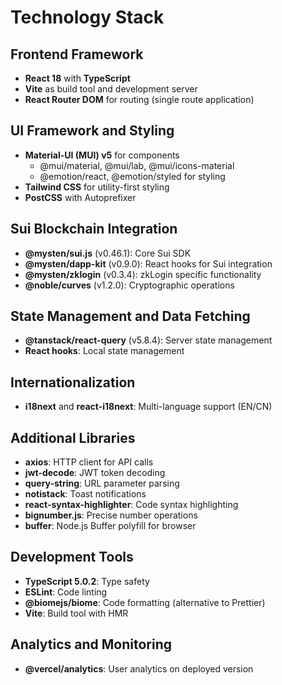 # Technology Stack

## Frontend Framework
- **React 18** with **TypeScript**
- **Vite** as build tool and development server
- **React Router DOM** for routing (single route application)

## UI Framework and Styling
- **Material-UI (MUI) v5** for components
  - @mui/material, @mui/lab, @mui/icons-material
  - @emotion/react, @emotion/styled for styling
- **Tailwind CSS** for utility-first styling
- **PostCSS** with Autoprefixer

## Sui Blockchain Integration
- **@mysten/sui.js** (v0.46.1): Core Sui SDK
- **@mysten/dapp-kit** (v0.9.0): React hooks for Sui integration
- **@mysten/zklogin** (v0.3.4): zkLogin specific functionality
- **@noble/curves** (v1.2.0): Cryptographic operations

## State Management and Data Fetching
- **@tanstack/react-query** (v5.8.4): Server state management
- **React hooks**: Local state management

## Internationalization
- **i18next** and **react-i18next**: Multi-language support (EN/CN)

## Additional Libraries
- **axios**: HTTP client for API calls
- **jwt-decode**: JWT token decoding
- **query-string**: URL parameter parsing
- **notistack**: Toast notifications
- **react-syntax-highlighter**: Code syntax highlighting
- **bignumber.js**: Precise number operations
- **buffer**: Node.js Buffer polyfill for browser

## Development Tools
- **TypeScript 5.0.2**: Type safety
- **ESLint**: Code linting
- **@biomejs/biome**: Code formatting (alternative to Prettier)
- **Vite**: Build tool with HMR

## Analytics and Monitoring
- **@vercel/analytics**: User analytics on deployed version